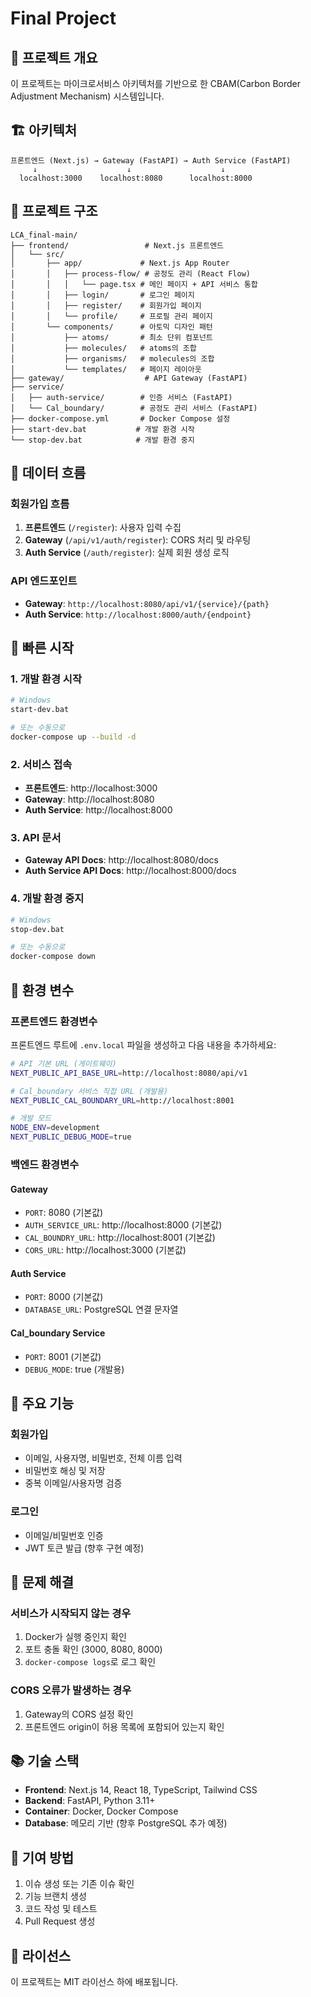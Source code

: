 # Final Project

## 🚀 프로젝트 개요

이 프로젝트는 마이크로서비스 아키텍처를 기반으로 한 CBAM(Carbon Border Adjustment Mechanism) 시스템입니다.

## 🏗️ 아키텍처

```
프론트엔드 (Next.js) → Gateway (FastAPI) → Auth Service (FastAPI)
     ↓                    ↓                    ↓
  localhost:3000    localhost:8080      localhost:8000
```

## 📁 프로젝트 구조

```
LCA_final-main/
├── frontend/                 # Next.js 프론트엔드
│   └── src/
│       ├── app/             # Next.js App Router
│       │   ├── process-flow/ # 공정도 관리 (React Flow)
│       │   │   └── page.tsx # 메인 페이지 + API 서비스 통합
│       │   ├── login/       # 로그인 페이지
│       │   ├── register/    # 회원가입 페이지
│       │   └── profile/     # 프로필 관리 페이지
│       └── components/      # 아토믹 디자인 패턴
│           ├── atoms/       # 최소 단위 컴포넌트
│           ├── molecules/   # atoms의 조합
│           ├── organisms/   # molecules의 조합
│           └── templates/   # 페이지 레이아웃
├── gateway/                  # API Gateway (FastAPI)
├── service/
│   ├── auth-service/        # 인증 서비스 (FastAPI)
│   └── Cal_boundary/        # 공정도 관리 서비스 (FastAPI)
├── docker-compose.yml       # Docker Compose 설정
├── start-dev.bat           # 개발 환경 시작
└── stop-dev.bat            # 개발 환경 중지
```

## 🔄 데이터 흐름

### 회원가입 흐름
1. **프론트엔드** (`/register`): 사용자 입력 수집
2. **Gateway** (`/api/v1/auth/register`): CORS 처리 및 라우팅
3. **Auth Service** (`/auth/register`): 실제 회원 생성 로직

### API 엔드포인트
- **Gateway**: `http://localhost:8080/api/v1/{service}/{path}`
- **Auth Service**: `http://localhost:8000/auth/{endpoint}`

## 🚀 빠른 시작

### 1. 개발 환경 시작
```bash
# Windows
start-dev.bat

# 또는 수동으로
docker-compose up --build -d
```

### 2. 서비스 접속
- **프론트엔드**: http://localhost:3000
- **Gateway**: http://localhost:8080
- **Auth Service**: http://localhost:8000

### 3. API 문서
- **Gateway API Docs**: http://localhost:8080/docs
- **Auth Service API Docs**: http://localhost:8000/docs

### 4. 개발 환경 중지
```bash
# Windows
stop-dev.bat

# 또는 수동으로
docker-compose down
```

## 🔧 환경 변수

### **프론트엔드 환경변수**
프론트엔드 루트에 `.env.local` 파일을 생성하고 다음 내용을 추가하세요:

```bash
# API 기본 URL (게이트웨이)
NEXT_PUBLIC_API_BASE_URL=http://localhost:8080/api/v1

# Cal_boundary 서비스 직접 URL (개발용)
NEXT_PUBLIC_CAL_BOUNDARY_URL=http://localhost:8001

# 개발 모드
NODE_ENV=development
NEXT_PUBLIC_DEBUG_MODE=true
```

### **백엔드 환경변수**

#### Gateway
- `PORT`: 8080 (기본값)
- `AUTH_SERVICE_URL`: http://localhost:8000 (기본값)
- `CAL_BOUNDRY_URL`: http://localhost:8001 (기본값)
- `CORS_URL`: http://localhost:3000 (기본값)

#### Auth Service
- `PORT`: 8000 (기본값)
- `DATABASE_URL`: PostgreSQL 연결 문자열

#### Cal_boundary Service
- `PORT`: 8001 (기본값)
- `DEBUG_MODE`: true (개발용)

## 📝 주요 기능

### 회원가입
- 이메일, 사용자명, 비밀번호, 전체 이름 입력
- 비밀번호 해싱 및 저장
- 중복 이메일/사용자명 검증

### 로그인
- 이메일/비밀번호 인증
- JWT 토큰 발급 (향후 구현 예정)

## 🐛 문제 해결

### 서비스가 시작되지 않는 경우
1. Docker가 실행 중인지 확인
2. 포트 충돌 확인 (3000, 8080, 8000)
3. `docker-compose logs`로 로그 확인

### CORS 오류가 발생하는 경우
1. Gateway의 CORS 설정 확인
2. 프론트엔드 origin이 허용 목록에 포함되어 있는지 확인

## 📚 기술 스택

- **Frontend**: Next.js 14, React 18, TypeScript, Tailwind CSS
- **Backend**: FastAPI, Python 3.11+
- **Container**: Docker, Docker Compose
- **Database**: 메모리 기반 (향후 PostgreSQL 추가 예정)

## 🤝 기여 방법

1. 이슈 생성 또는 기존 이슈 확인
2. 기능 브랜치 생성
3. 코드 작성 및 테스트
4. Pull Request 생성

## 📄 라이선스

이 프로젝트는 MIT 라이선스 하에 배포됩니다. 
